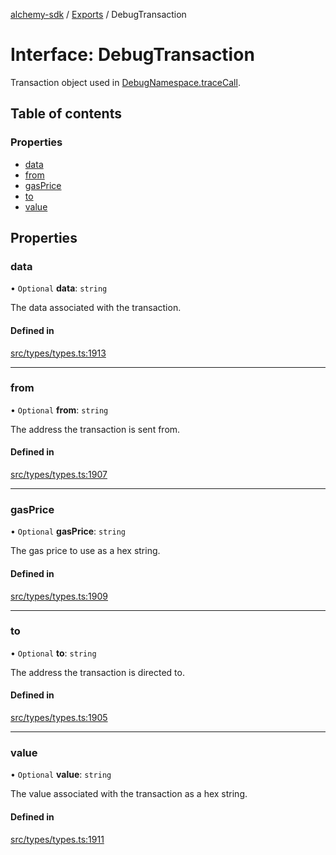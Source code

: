 [alchemy-sdk](../README.md) / [Exports](../modules.md) / DebugTransaction

# Interface: DebugTransaction

Transaction object used in [DebugNamespace.traceCall](../classes/DebugNamespace.md#tracecall).

## Table of contents

### Properties

- [data](DebugTransaction.md#data)
- [from](DebugTransaction.md#from)
- [gasPrice](DebugTransaction.md#gasprice)
- [to](DebugTransaction.md#to)
- [value](DebugTransaction.md#value)

## Properties

### data

• `Optional` **data**: `string`

The data associated with the transaction.

#### Defined in

[src/types/types.ts:1913](https://github.com/alchemyplatform/alchemy-sdk-js/blob/c023713/src/types/types.ts#L1913)

___

### from

• `Optional` **from**: `string`

The address the transaction is sent from.

#### Defined in

[src/types/types.ts:1907](https://github.com/alchemyplatform/alchemy-sdk-js/blob/c023713/src/types/types.ts#L1907)

___

### gasPrice

• `Optional` **gasPrice**: `string`

The gas price to use as a hex string.

#### Defined in

[src/types/types.ts:1909](https://github.com/alchemyplatform/alchemy-sdk-js/blob/c023713/src/types/types.ts#L1909)

___

### to

• `Optional` **to**: `string`

The address the transaction is directed to.

#### Defined in

[src/types/types.ts:1905](https://github.com/alchemyplatform/alchemy-sdk-js/blob/c023713/src/types/types.ts#L1905)

___

### value

• `Optional` **value**: `string`

The value associated with the transaction as a hex string.

#### Defined in

[src/types/types.ts:1911](https://github.com/alchemyplatform/alchemy-sdk-js/blob/c023713/src/types/types.ts#L1911)
